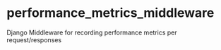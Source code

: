 # performance_metrics_middleware
Django Middleware for recording performance metrics per request/responses
